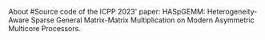 About
#Source code of the ICPP 2023' paper: HASpGEMM: Heterogeneity-Aware Sparse General Matrix-Matrix Multiplication on Modern Asymmetric Multicore Processors.
